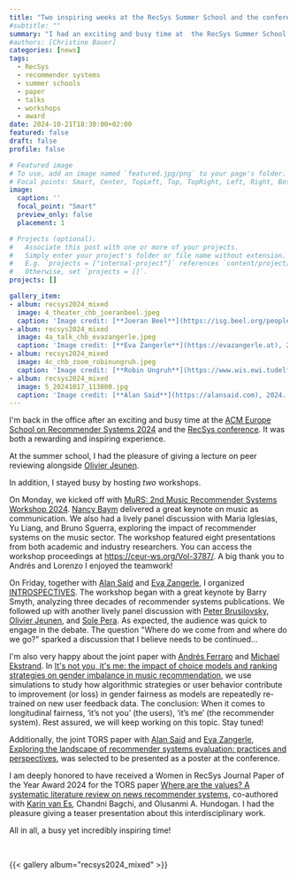 ```yaml
---
title: "Two inspiring weeks at the RecSys Summer School and the conference"
#subtitle: ""
summary: "I had an exciting and busy time at  the RecSys Summer School and RecSys conference."
#authors: [Christine Bauer]
categories: [news]
tags:
  - RecSys
  - recommender systems
  - summer schools
  - paper
  - talks
  - workshops
  - award
date: 2024-10-21T18:30:00+02:00
featured: false
draft: false
profile: false

# Featured image
# To use, add an image named `featured.jpg/png` to your page's folder.
# Focal points: Smart, Center, TopLeft, Top, TopRight, Left, Right, BottomLeft, Bottom, BottomRight.
image:
  caption: ''
  focal_point: "Smart"
  preview_only: false
  placement: 1

# Projects (optional).
#   Associate this post with one or more of your projects.
#   Simply enter your project's folder or file name without extension.
#   E.g. `projects = ["internal-project"]` references `content/project/deep-learning/index.md`.
#   Otherwise, set `projects = []`.
projects: []

gallery_item:
- album: recsys2024_mixed
  image: 4_theater_chb_joeranbeel.jpeg
  caption: 'Image credit: [**Joeran Beel**](https://isg.beel.org/people/joeran-beel/), 2024.'
- album: recsys2024_mixed
  image: 4a_talk_chb_evazangerle.jpeg
  caption: 'Image credit: [**Eva Zangerle**](https://evazangerle.at), 2024.'
- album: recsys2024_mixed
  image: 4c_chb_zoom_robinungruh.jpeg
  caption: 'Image credit: [**Robin Ungruh**](https://www.wis.ewi.tudelft.nl/ungruh), 2024.'
- album: recsys2024_mixed
  image: 5_20241017_113800.jpg
  caption: 'Image credit: [**Alan Said**](https://alansaid.com), 2024.'
---
```


I'm back in the office after an exciting and busy time at the [ACM Europe School on Recommender Systems 2024](https://acmrecsys.github.io/rsss2024/) and the [RecSys conference](https://recsys.acm.org/recsys24/). It was both a rewarding and inspiring experience.

At the summer school, I had the pleasure of giving a lecture on peer reviewing alongside [Olivier Jeunen](https://olivierjeunen.github.io).

In addition, I stayed busy by hosting *two* workshops.

On Monday, we kicked off with [MuRS: 2nd Music Recommender Systems Workshop 2024](/events/ev15_murs2024/). [Nancy Baym](https://nancybaym.com) delivered a great keynote on music as communication. We also had a lively panel discussion with Maria Iglesias, Yu Liang, and Bruno Sguerra, exploring the impact of recommender systems on the music sector. The workshop featured eight presentations from both academic and industry researchers. You can access the workshop proceedings at https://ceur-ws.org/Vol-3787/.
A big thank you to Andrés and Lorenzo I enjoyed the teamwork!

On Friday, together with [Alan Said](https://alansaid.com) and [Eva Zangerle](http://evazangerle.at), I organized [INTROSPECTIVES](/events/ev16_introspectives2024/). The workshop began with a great keynote by Barry Smyth, analyzing three decades of recommender systems publications. We followed up with another lively panel discussion with [Peter Brusilovsky,](https://sites.pitt.edu/~peterb/) [Olivier Jeunen](https://olivierjeunen.github.io), and [Sole Pera](https://solepera.github.io). As expected, the audience was quick to engage in the debate. The question "Where do we come from and where do we go?" sparked a discussion that I believe needs to be continued…

I'm also very happy about the joint paper with [Andrés Ferraro](https://scholar.google.com/citations?user=WQglBowAAAAJ) and [Michael Ekstrand](https://md.ekstrandom.net). In [It's not you, it's me: the impact of choice models and ranking strategies on gender imbalance in music recommendation](/publications/ferraro-2024-itsnotyou/), we use simulations to study how algorithmic strategies or user behavior contribute to improvement (or loss) in gender fairness as models are repeatedly re-trained on new user feedback data. The conclusion: When it comes to longitudinal fairness, ‘it’s not you’ (the users), ‘it’s me’ (the recommender system).
Rest assured, we will keep working on this topic. Stay tuned!

Additionally, the joint TORS paper with [Alan Said](https://alansaid.com) and [Eva Zangerle](http://evazangerle.at), [Exploring the landscape of recommender systems evaluation: practices and perspectives](/publications/bauer-2024-landscape), was selected to be presented as a poster at the conference.


I am deeply honored to have received a Women in RecSys Journal Paper of the Year Award 2024 for the TORS paper [Where are the values? A systematic literature review on news recommender systems](/publications/bauer-2024-values), co-authored with [Karin van Es](http://www.karinvanes.net), Chandni Bagchi, and Olusanmi A. Hundogan. I had the pleasure giving a teaser presentation about this interdisciplinary work.

All in all, a busy yet incredibly inspiring time!


<br>

{{< gallery album="recsys2024_mixed" >}}